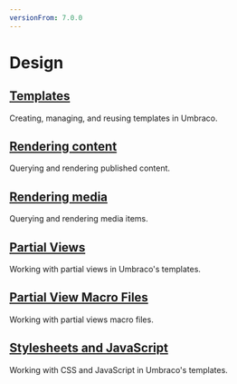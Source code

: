 ```yaml
---
versionFrom: 7.0.0
---
```


# Design

## [Templates](Templates/)

Creating, managing, and reusing templates in Umbraco.

## [Rendering content](Rendering-Content/)

Querying and rendering published content.

## [Rendering media](Rendering-Media/)

Querying and rendering media items.

## [Partial Views](Partial-Views/)

Working with partial views in Umbraco's templates.

## [Partial View Macro Files](Partial-View-Macro-Files/)

Working with partial views macro files.

## [Stylesheets and JavaScript](Stylesheets-JavaScript/)

Working with CSS and JavaScript in Umbraco's templates.
